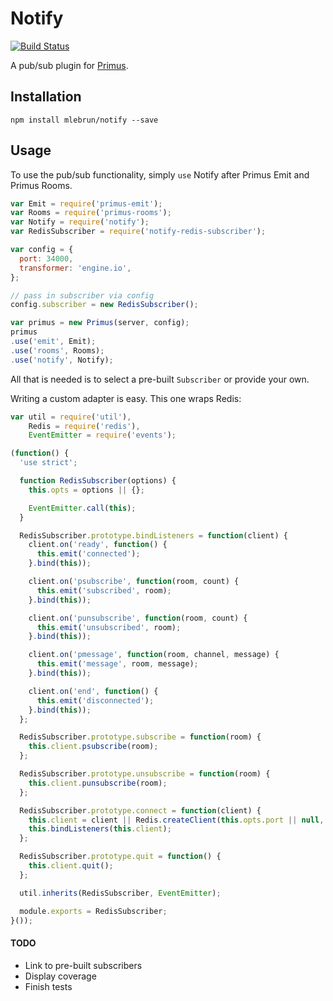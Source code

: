 Notify
======

[![Build Status](https://travis-ci.org/mlebrun/notify.svg?branch=master)](https://travis-ci.org/mlebrun/notify)

A pub/sub plugin for [Primus](https://github.com/primus/primus).

Installation
------------

```
npm install mlebrun/notify --save
```

Usage
-----

To use the pub/sub functionality, simply `use` Notify after Primus Emit and Primus Rooms.

```javascript
var Emit = require('primus-emit');
var Rooms = require('primus-rooms');
var Notify = require('notify');
var RedisSubscriber = require('notify-redis-subscriber');

var config = {
  port: 34000,
  transformer: 'engine.io',
};

// pass in subscriber via config
config.subscriber = new RedisSubscriber();

var primus = new Primus(server, config);
primus
.use('emit', Emit);
.use('rooms', Rooms);
.use('notify', Notify);
```

All that is needed is to select a pre-built `Subscriber` or provide your own.

Writing a custom adapter is easy. This one wraps Redis:

```javascript
var util = require('util'),
    Redis = require('redis'),
    EventEmitter = require('events');

(function() {
  'use strict';

  function RedisSubscriber(options) {
    this.opts = options || {};

    EventEmitter.call(this);
  }

  RedisSubscriber.prototype.bindListeners = function(client) {
    client.on('ready', function() {
      this.emit('connected');
    }.bind(this));

    client.on('psubscribe', function(room, count) {
      this.emit('subscribed', room);
    }.bind(this));

    client.on('punsubscribe', function(room, count) {
      this.emit('unsubscribed', room);
    }.bind(this));

    client.on('pmessage', function(room, channel, message) {
      this.emit('message', room, message);
    }.bind(this));

    client.on('end', function() {
      this.emit('disconnected');
    }.bind(this));
  };

  RedisSubscriber.prototype.subscribe = function(room) {
    this.client.psubscribe(room);
  };

  RedisSubscriber.prototype.unsubscribe = function(room) {
    this.client.punsubscribe(room);
  };

  RedisSubscriber.prototype.connect = function(client) {
    this.client = client || Redis.createClient(this.opts.port || null, this.opts.host || null);
    this.bindListeners(this.client);
  };

  RedisSubscriber.prototype.quit = function() {
    this.client.quit();
  };

  util.inherits(RedisSubscriber, EventEmitter);

  module.exports = RedisSubscriber;
}());


```

#### TODO

- Link to pre-built subscribers
- Display coverage
- Finish tests
